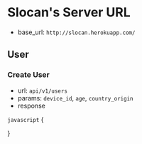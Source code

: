 # Slocan's Server URL #
* base_url: `http://slocan.herokuapp.com/`

## User ##

### Create User ###
* url: `api/v1/users`
* params: `device_id`, `age`, `country_origin`
* response

```javascript```
{
  
}
```